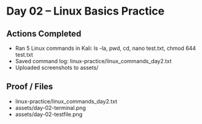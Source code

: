 # Day 02 – Linux Basics Practice

## Actions Completed
- Ran 5 Linux commands in Kali: ls -la, pwd, cd, nano test.txt, chmod 644 test.txt
- Saved command log: linux-practice/linux_commands_day2.txt
- Uploaded screenshots to assets/

## Proof / Files
- linux-practice/linux_commands_day2.txt
- assets/day-02-terminal.png
- assets/day-02-testfile.png
